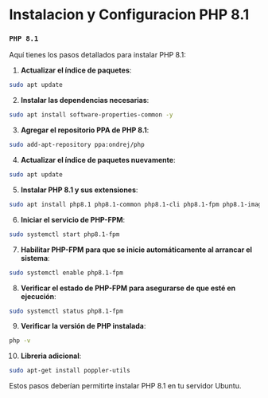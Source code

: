 # Instalacion y Configuracion PHP 8.1

### **`PHP 8.1`**

Aquí tienes los pasos detallados para instalar PHP 8.1:

1. **Actualizar el índice de paquetes**:

```bash
sudo apt update
```

2. **Instalar las dependencias necesarias**:

```bash
sudo apt install software-properties-common -y
```

3. **Agregar el repositorio PPA de PHP 8.1**:

```bash
sudo add-apt-repository ppa:ondrej/php
```

4. **Actualizar el índice de paquetes nuevamente**:

```bash
sudo apt update
```

5. **Instalar PHP 8.1 y sus extensiones**:

```bash
sudo apt install php8.1 php8.1-common php8.1-cli php8.1-fpm php8.1-imagick php8.1-bz2 php8.1-curl php8.1-intl php8.1-mysql php8.1-readline php8.1-mbstring php8.1-bcmath php8.1-gd php8.1-xml php8.1-xsl php8.1-soap php8.1-zip php8.1-cgi php8.1-redis php8.1-json php8.1-gettext
```

6. **Iniciar el servicio de PHP-FPM**:

```bash
sudo systemctl start php8.1-fpm
```

7. **Habilitar PHP-FPM para que se inicie automáticamente al arrancar el sistema**:

```bash
sudo systemctl enable php8.1-fpm
```

8. **Verificar el estado de PHP-FPM para asegurarse de que esté en ejecución**:

```bash
sudo systemctl status php8.1-fpm
```

9. **Verificar la versión de PHP instalada**:

```bash
php -v
```

10. **Libreria adicional**:

```bash
sudo apt-get install poppler-utils
```

Estos pasos deberían permitirte instalar PHP 8.1 en tu servidor Ubuntu.
